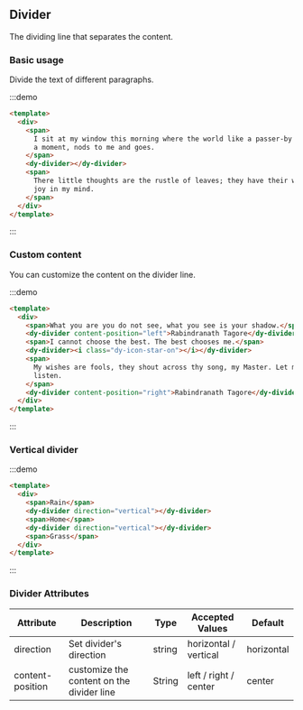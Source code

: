 ## Divider

The dividing line that separates the content.

### Basic usage

Divide the text of different paragraphs.

:::demo

```html
<template>
  <div>
    <span>
      I sit at my window this morning where the world like a passer-by stops for
      a moment, nods to me and goes.
    </span>
    <dy-divider></dy-divider>
    <span>
      There little thoughts are the rustle of leaves; they have their whisper of
      joy in my mind.
    </span>
  </div>
</template>
```

:::

### Custom content

You can customize the content on the divider line.

:::demo

```html
<template>
  <div>
    <span>What you are you do not see, what you see is your shadow.</span>
    <dy-divider content-position="left">Rabindranath Tagore</dy-divider>
    <span>I cannot choose the best. The best chooses me.</span>
    <dy-divider><i class="dy-icon-star-on"></i></dy-divider>
    <span>
      My wishes are fools, they shout across thy song, my Master. Let me but
      listen.
    </span>
    <dy-divider content-position="right">Rabindranath Tagore</dy-divider>
  </div>
</template>
```

:::

### Vertical divider

:::demo

```html
<template>
  <div>
    <span>Rain</span>
    <dy-divider direction="vertical"></dy-divider>
    <span>Home</span>
    <dy-divider direction="vertical"></dy-divider>
    <span>Grass</span>
  </div>
</template>
```

:::

### Divider Attributes

| Attribute        | Description                               | Type   | Accepted Values       | Default    |
| ---------------- | ----------------------------------------- | ------ | --------------------- | ---------- |
| direction        | Set divider's direction                   | string | horizontal / vertical | horizontal |
| content-position | customize the content on the divider line | String | left / right / center | center     |
